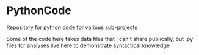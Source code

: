 # PythonCode
Repository for python code for various sub-projects

Some of the code here takes data files that I can't share publically, but .py files for analyses live here to demonstrate syntactical knowledge

